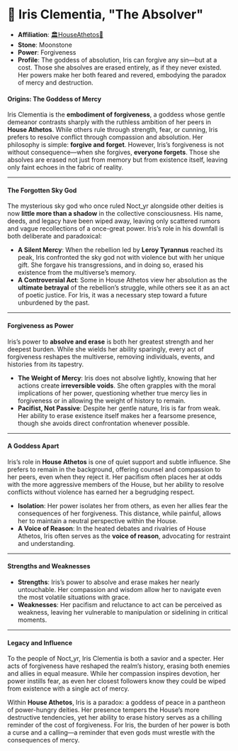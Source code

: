 # 🖤 Iris Clementia, "The Absolver"

- **Affiliation**: [🏛HouseAthetos🖤](🏛HouseAthetos🖤.md)
- **Stone**: Moonstone
- **Power**: Forgiveness
- **Profile**: The goddess of absolution, Iris can forgive any sin—but at a cost. Those she absolves are erased entirely, as if they never existed. Her powers make her both feared and revered, embodying the paradox of mercy and destruction.

#### Origins: The Goddess of Mercy

Iris Clementia is the **embodiment of forgiveness**, a goddess whose gentle demeanor contrasts sharply with the ruthless ambition of her peers in **House Athetos**. While others rule through strength, fear, or cunning, Iris prefers to resolve conflict through compassion and absolution. Her philosophy is simple: **forgive and forget**. However, Iris’s forgiveness is not without consequence—when she forgives, **everyone forgets**. Those she absolves are erased not just from memory but from existence itself, leaving only faint echoes in the fabric of reality.

---

#### The Forgotten Sky God

The mysterious sky god who once ruled Noct_yr alongside other deities is now **little more than a shadow** in the collective consciousness. His name, deeds, and legacy have been wiped away, leaving only scattered rumors and vague recollections of a once-great power. Iris’s role in his downfall is both deliberate and paradoxical:

- **A Silent Mercy**: When the rebellion led by **Leroy Tyrannus** reached its peak, Iris confronted the sky god not with violence but with her unique gift. She forgave his transgressions, and in doing so, erased his existence from the multiverse’s memory.
- **A Controversial Act**: Some in House Athetos view her absolution as the **ultimate betrayal** of the rebellion’s struggle, while others see it as an act of poetic justice. For Iris, it was a necessary step toward a future unburdened by the past.

---

#### Forgiveness as Power

Iris’s power to **absolve and erase** is both her greatest strength and her deepest burden. While she wields her ability sparingly, every act of forgiveness reshapes the multiverse, removing individuals, events, and histories from its tapestry.

- **The Weight of Mercy**: Iris does not absolve lightly, knowing that her actions create **irreversible voids**. She often grapples with the moral implications of her power, questioning whether true mercy lies in forgiveness or in allowing the weight of history to remain.
- **Pacifist, Not Passive**: Despite her gentle nature, Iris is far from weak. Her ability to erase existence itself makes her a fearsome presence, though she avoids direct confrontation whenever possible.

---

#### A Goddess Apart

Iris’s role in **House Athetos** is one of quiet support and subtle influence. She prefers to remain in the background, offering counsel and compassion to her peers, even when they reject it. Her pacifism often places her at odds with the more aggressive members of the House, but her ability to resolve conflicts without violence has earned her a begrudging respect.

- **Isolation**: Her power isolates her from others, as even her allies fear the consequences of her forgiveness. This distance, while painful, allows her to maintain a neutral perspective within the House.
- **A Voice of Reason**: In the heated debates and rivalries of House Athetos, Iris often serves as the **voice of reason**, advocating for restraint and understanding.

---

#### Strengths and Weaknesses

- **Strengths**: Iris’s power to absolve and erase makes her nearly untouchable. Her compassion and wisdom allow her to navigate even the most volatile situations with grace.
- **Weaknesses**: Her pacifism and reluctance to act can be perceived as weakness, leaving her vulnerable to manipulation or sidelining in critical moments.

---

#### Legacy and Influence

To the people of Noct_yr, Iris Clementia is both a savior and a specter. Her acts of forgiveness have reshaped the realm’s history, erasing both enemies and allies in equal measure. While her compassion inspires devotion, her power instills fear, as even her closest followers know they could be wiped from existence with a single act of mercy.

Within **House Athetos**, Iris is a paradox: a goddess of peace in a pantheon of power-hungry deities. Her presence tempers the House’s more destructive tendencies, yet her ability to erase history serves as a chilling reminder of the cost of forgiveness. For Iris, the burden of her power is both a curse and a calling—a reminder that even gods must wrestle with the consequences of mercy.